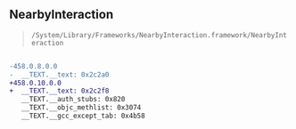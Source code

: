 ## NearbyInteraction

> `/System/Library/Frameworks/NearbyInteraction.framework/NearbyInteraction`

```diff

-458.0.8.0.0
-  __TEXT.__text: 0x2c2a0
+458.0.10.0.0
+  __TEXT.__text: 0x2c2f8
   __TEXT.__auth_stubs: 0x820
   __TEXT.__objc_methlist: 0x3074
   __TEXT.__gcc_except_tab: 0x4b58

```
